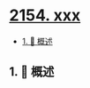 # [2154. xxx](https://github.com/Tdahuyou/TNotes.leetcode/tree/main/notes/2154.%20xxx)

<!-- region:toc -->

- [1. 📝 概述](#1--概述)

<!-- endregion:toc -->

## 1. 📝 概述
